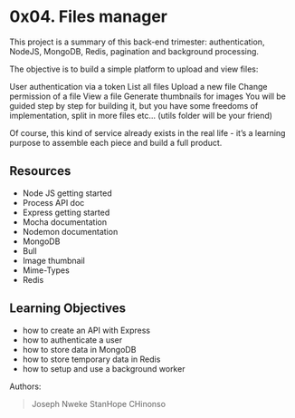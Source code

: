 # 0x04. Files manager

This project is a summary of this back-end trimester: authentication, NodeJS, MongoDB, Redis, pagination and background processing.

The objective is to build a simple platform to upload and view files:

User authentication via a token
List all files
Upload a new file
Change permission of a file
View a file
Generate thumbnails for images
You will be guided step by step for building it, but you have some freedoms of implementation, split in more files etc… (utils folder will be your friend)

Of course, this kind of service already exists in the real life - it’s a learning purpose to assemble each piece and build a full product.

## Resources
+ Node JS getting started
+ Process API doc
+ Express getting started
+ Mocha documentation
+ Nodemon documentation
+ MongoDB
+ Bull
+ Image thumbnail
+ Mime-Types
+ Redis

## Learning Objectives
+ how to create an API with Express
+ how to authenticate a user
+ how to store data in MongoDB
+ how to store temporary data in Redis
+ how to setup and use a background worker

Authors:
> Joseph Nweke
> StanHope CHinonso
